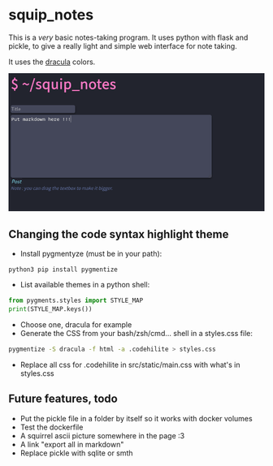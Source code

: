 # squip_notes

This is a *very* basic notes-taking program. It uses python with flask and pickle, to give a really light and simple web interface for note taking.

It uses the [dracula](https://github.com/dracula/dracula-theme) colors.

![Screenshot of the application](./squipnotes.png)

## Changing the code syntax highlight theme
* Install pygmentyze (must be in your path): 
```
python3 pip install pygmentize
```
* List available themes in a python shell:
```python
from pygments.styles import STYLE_MAP
print(STYLE_MAP.keys())
```
* Choose one, dracula for example
* Generate the CSS from your bash/zsh/cmd... shell in a styles.css file:
```bash
pygmentize -S dracula -f html -a .codehilite > styles.css
```
* Replace all css for .codehilite in src/static/main.css with what's in styles.css

## Future features, todo
* Put the pickle file in a folder by itself so it works with docker volumes
* Test the dockerfile
* A squirrel ascii picture somewhere in the page :3
* A link "export all in markdown"
* Replace pickle with sqlite or smth
